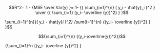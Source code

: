 $$R^2= 1 - {MSE \over Var(y) }= 1- {{ \sum_{i=1}^{n} ( y_i - \hat{y}_i )^2 } \over {{ \sum_{i=1} (y_i- \overline {y})^2} } }$$




\sum_{i=1}^{n}{( y_i - \hat{y}_i )^2} {sum_{i=1}^{n} {(y_i- \overline {y})^2} }  }$$

$${\sum_{i=1}^{n} {(y_i-\overline{y})^2}}$$


 {\sum_{i=1}^n {(y_i- \overline {y})^2} }


